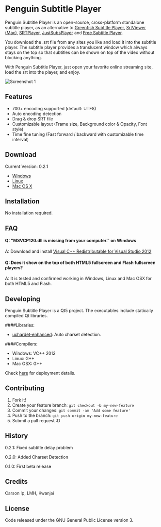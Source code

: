 # Penguin Subtitle Player

Penguin Subtitle Player is an open-source, cross-platform standalone subtitle player, as an alternative to [Greenfish Subtitle Player](http://greenfish-subtitle-player.en.softonic.com/), [SrtViewer (Mac)](https://sourceforge.net/projects/srtviewer/), [SRTPlayer](https://sourceforge.net/projects/subtitleplayer/), [JustSubsPlayer](https://justsubsplayer.codeplex.com/) and [Free Subtitle Player](http://sourceforge.net/projects/freesubtitleplayer/).

You download the .srt file from any sites you like and load it into the subtitle player. The subtitle player provides a translucent window which always stays on the top so that subtitles can be shown on top of the video without blocking anything.

With Penguin Subtitle Player, just open your favorite online streaming site, load the srt into the player, and enjoy.

![Screenshot 1](https://a.fsdn.com/con/app/proj/penguinsubtitleplayer/screenshots/11087183_10207184638993421_1626182263_o.jpg)

## Features

* 700+ encoding supported (default: UTF8)
* Auto encoding detection
* Drag & drop SRT file
* Customizable layout (Frame size, Background color & Opacity, Font style)
* Time fine tuning (Fast forward / backward with customizable time interval)

## Download

Current Version: 0.2.1
* [Windows](https://sourceforge.net/projects/penguinsubtitleplayer/files/Penguin%20Subtitle%20Player/0.2.1/PenguinSubtitlePlayer-Windows.zip/download)
* [Linux](https://sourceforge.net/projects/penguinsubtitleplayer/files/Penguin%20Subtitle%20Player/0.2.1/PenguinSubtitlePlayer-Linux.tar.gz/download)
* [Mac OS X](https://sourceforge.net/projects/penguinsubtitleplayer/files/Penguin%20Subtitle%20Player/0.2.1/PenguinSubtitlePlayer-OSX.zip/download)

## Installation

No installation required.

## FAQ

#### Q: "MSVCP120.dll is missing from your computer." on Windows
A: Download and install [Visual C++ Redistributable for Visual Studio 2012](http://www.microsoft.com/download/details.aspx?id=30679)

#### Q: Does it show on the top of both HTML5 fullscreen and Flash fullscreen players?
A: It is tested and confirmed working in Windows, Linux and Mac OSX for both HTML5 and Flash.

## Developing

Penguin Subtitle Player is a Qt5 project. The executables include statically compiled Qt libraries.

####Libraries:
* [uchardet-enhanced](https://bitbucket.org/medoc/uchardet-enhanced): Auto charset detection. 

####Compilers:

* Windows: VC++ 2012
* Linux: G++
* Mac OSX: G++

Check [here](http://doc.qt.io/qt-5/deployment.html) for deployment details.

## Contributing

1. Fork it!
2. Create your feature branch: `git checkout -b my-new-feature`
3. Commit your changes: `git commit -am 'Add some feature'`
4. Push to the branch: `git push origin my-new-feature`
5. Submit a pull request :D

## History

0.2.1: Fixed subtitle delay problem

0.2.0: Added Charset Detection

0.1.0: First beta release

## Credits

Carson Ip, LMH, Kwanjai

## License

Code released under the GNU General Public License version 3.